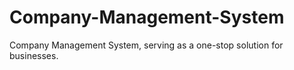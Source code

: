 # Company-Management-System
Company Management System, serving as a one-stop solution for businesses.
